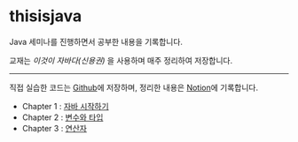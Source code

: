 # thisisjava
Java 세미나를 진행하면서 공부한 내용을 기록합니다.

교재는 *이것이 자바다(신용권)* 을 사용하며 매주 정리하여 저장합니다.

-----
직접 실습한 코드는 [Github](https://github.com/Jinwon-Dev/thisisjava)에 저장하며, 정리한 내용은 [Notion](https://jinwonyoon.notion.site/Java-2022-aa0fc9e7b65343fe80421d52539649ea)에 기록합니다.

- Chapter 1 : [자바 시작하기](https://jinwonyoon.notion.site/Chapter-1-83b725ad8aaf460db5aa32783b86d17b)
- Chapter 2 : [변수와 타입](https://jinwonyoon.notion.site/Chapter-2-a1923b7294ca473b86ef8387d65cf4c1)
- Chapter 3 : [연산자](https://jinwonyoon.notion.site/Chapter-3-f960e45f7db84ae99694ac0306b677f1)